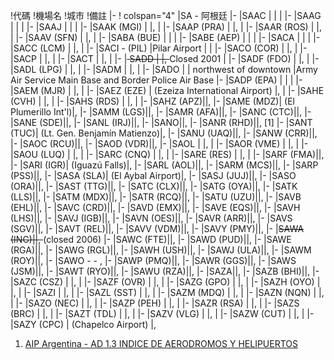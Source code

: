 \!代碼 \!機場名 \!城市 \!備註 |- \! colspan="4" |SA - 阿根廷 |- |SAAC | | | |- |SAAG | | | |- |SAAJ | | | |- |SAAK (MGI) | |,  | |- |SAAP (PRA) | |,  | |- |SAAR (ROS) | |,  | |- |SAAV (SFN) | |,  | |- |SABA (BUE) | | | |- |SABE (AEP) | | | |- |SACA | | | |- |SACC (LCM) | |,  | |- |SACI - (PIL) |Pilar Airport | | |- |SACO (COR) | |,  | |- |SACP | |,  | |- |SACT | |,  | |- |<s> SADD | |, </s> Closed 2001 | |- |SADF (FDO) | |,  | |- |SADL (LPG) | |,  | |- |SADM | |,  | |- |SADO | | northwest of downtown |Army Air Service Main Base and Border Police Air Base |- |SADP (EPA) | | | |- |SAEM (MJR) | |,  | |- |SAEZ (EZE) | (Ezeiza International Airport) |,  | |- |SAHE (CVH) | |,  | |- |SAHS (RDS) | |,  | |- |SAHZ (APZ)||,  |- |SAME (MDZ)| (El Plumerillo Int'l)|,  |- |SAMM (LGS)||,  |- |SAMR (AFA)||,  |- |SANC (CTC)||,  |- |SANE (SDE)||,  |- |SANL (IRJ)||,  |- |SANO||,  |- |SANR (RHD)||, \[1\] |- |SANT (TUC)| (Lt. Gen. Benjamín Matienzo)|,  |- |SANU (UAQ)||,  |- |SANW (CRR)||,  |- |SAOC (RCU)||,  |- |SAOD (VDR)||,  |- |SAOL | |,  | |- |SAOR (VME) | |,  | |- |SAOU (LUQ) | |,  | |- |SARC (CNQ) | |,  | |- |SARE (RES) | |,  | |- |SARF (FMA)||,  |- |SARI (IGR)| (Iguazú Falls)|,  |- |SARL (AOL)||,  |- |SARM (MCS)||,  |- |SARP (PSS)||,  |- |SASA (SLA)| (El Aybal Airport)|,  |- |SASJ (JUJ)||,  |- |SASO (ORA)||,  |- |SAST (TTG)||,  |- |SATC (CLX)||,  |- |SATG (OYA)||,  |- |SATK (LLS)||,  |- |SATM (MDX)||,  |- |SATR (RCQ)||,  |- |SATU (UZU)||,  |- |SAVB (EHL)||,  |- |SAVC (CRD)||,  |- |SAVD (EMX)||,  |- |SAVE (EQS)||,  |- |SAVH (LHS)||,  |- |SAVJ (IGB)||,  |- |SAVN (OES)||,  |- |SAVR (ARR)||,  |- |SAVS (SGV)||,  |- |SAVT (REL)||,  |- |SAVV (VDM)||,  |- |SAVY (PMY)||,  |- |<s>SAWA (ING)||, </s> (closed 2006) |- |SAWC (FTE)||,  |- |SAWD (PUD)||,  |- |SAWE (RGA)||,  |- |SAWG (RGL)||,  |- |SAWH (USH)||,  |- |SAWJ (ULA)||,  |- |SAWM (ROY)||,  |- |SAWO -  - ,  |- |SAWP (PMQ)||,  |- |SAWR (GGS)||,  |- |SAWS (JSM)||,  |- |SAWT (RYO)||,  |- |SAWU (RZA)||,  |- |SAZA||,  |- |SAZB (BHI)||,  |- |SAZC (CSZ) | |,  | |- |SAZF (OVR) | |,  | |- |SAZG (GPO) | |,  | |- |SAZH (OYO) | |,  | |- |SAZI | |,  | |- |SAZL (SST) | |,  | |- |SAZM (MDQ) | |,  | |- |SAZN (NQN) | |,  | |- |SAZO (NEC) | |,  | |- |SAZP (PEH) | |,  | |- |SAZR (RSA) | |,  | |- |SAZS (BRC) | |,  | |- |SAZT (TDL) | |,  | |- |SAZV (VLG) | |,  | |- |SAZW (CUT) | |,  | |- |SAZY (CPC) | (Chapelco Airport) |,

1.  [AIP Argentina - AD 1.3 INDICE DE AERODROMOS Y HELIPUERTOS](http://ais.anac.gov.ar/descarga/aip-56463ad5f017f)